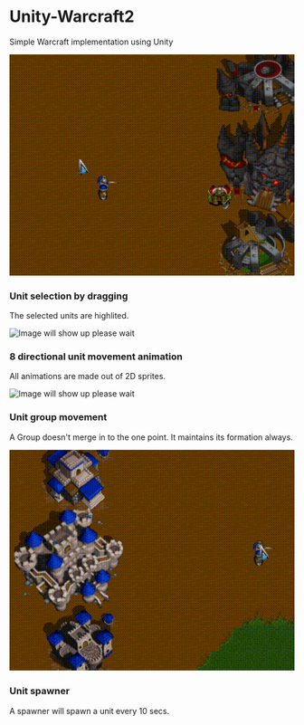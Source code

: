# Unity-Warcraft2
Simple Warcraft implementation using Unity

![Image will show up please wait](./Images/UnitSelection.gif)
### Unit selection by dragging
The selected units are highlited. 

![Image will show up please wait](./Images/UnitMovement.gif)
### 8 directional unit movement animation
All animations are made out of 2D sprites. 

![Image will show up please wait](./Images/GroupMovement.gif)
### Unit group movement
A Group doesn't merge in to the one point. It maintains its formation always. 

![Image will show up please wait](./Images/FootmanSpawner.gif)
### Unit spawner
A spawner will spawn a unit every 10 secs.
